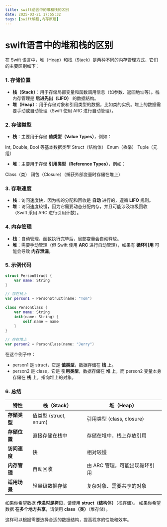 ```yaml
---
title: swift语言中的堆和栈的区别
date: 2025-03-21 17:55:32
tags: [swift编程,内存原理]
---
```



# swift语言中的堆和栈的区别


在 Swift 语言中，堆（Heap）和栈（Stack）是两种不同的内存管理方式，它们的主要区别如下：


### 1. **存储位置**


- **栈（Stack）**：用于存储局部变量和函数调用信息（如参数、返回地址等）。栈内存管理是 **后进先出（LIFO）** 的数据结构。
- **堆（Heap）**：用于存储对象和引用类型的数据，比如类的实例。堆上的数据需要手动或自动管理（Swift 使用 ARC 进行自动管理）。

### 2. **存储类型**


- **栈**：主要用于存储 **值类型（Value Types）**，例如：

Int, Double, Bool 等基本数据类型
Struct（结构体）
Enum（枚举）
Tuple（元组）
- **堆**：主要用于存储 **引用类型（Reference Types）**，例如：

Class（类）
闭包（Closure）（捕获外部变量时存储在堆上）

### 3. **存取速度**


- **栈**：访问速度快，因为栈的分配和回收是 **自动** 进行的，遵循 **LIFO** 规则。
- **堆**：访问速度较慢，因为它需要动态分配内存，并且可能涉及垃圾回收（Swift 采用 ARC 进行引用计数）。

### 4. **内存管理**


- **栈**：自动管理，函数执行完毕后，局部变量会自动释放。
- **堆**：需要手动管理（但 Swift 使用 **ARC** 进行自动管理），如果有 **循环引用** 可能会导致 **内存泄漏**。

### 5. **示例代码**


```swift
struct PersonStruct {
    var name: String
}

// 存在栈上
var person1 = PersonStruct(name: "Tom")

class PersonClass {
    var name: String
    init(name: String) {
        self.name = name
    }
}

// 存在堆上
var person2 = PersonClass(name: "Jerry")
```


在这个例子中：


- person1 是 struct，它是 **值类型**，数据存储在 **栈** 上。
- person2 是 class，它是 **引用类型**，数据存储在 **堆** 上，而 person2 变量本身存储在 **栈** 上，指向堆上的对象。

### 6. **总结**


| **特性** | **栈（Stack）** | **堆（Heap）** |
| ---- | ---- | ---- |
| **存储类型** | 值类型 (struct, enum) | 引用类型 (class, closure) |
| **存储位置** | 直接存储在栈中 | 存储在堆中，栈上存放引用 |
| **访问速度** | 快 | 相对较慢 |
| **内存管理** | 自动回收 | 由 ARC 管理，可能出现循环引用 |
| **适用场景** | 轻量级数据存储 | 复杂对象、需要共享的对象 |


如果你希望数据 **传递时是拷贝**，请使用 **struct（结构体）**（栈存储）。
如果你希望数据 **在多个地方共享**，请使用 **class（类）**（堆存储）。


这样可以根据需要选择合适的数据结构，提高程序的性能和效率。